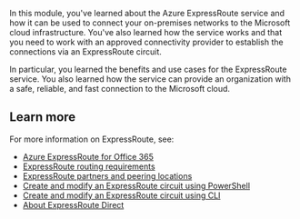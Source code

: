 In this module, you've learned about the Azure ExpressRoute service and how it can be used to connect your on-premises networks to the Microsoft cloud infrastructure. You've also learned how the service works and that you need to work with an approved connectivity provider to establish the connections via an ExpressRoute circuit. 

In particular, you learned the benefits and use cases for the ExpressRoute service. You also learned how the service can provide an organization with a safe, reliable, and fast connection to the Microsoft cloud.

## Learn more

For more information on ExpressRoute, see:

- [Azure ExpressRoute for Office 365](/office365/enterprise/azure-expressroute)
- [ExpressRoute routing requirements](/azure/expressroute/expressroute-routing)
- [ExpressRoute partners and peering locations](/azure/expressroute/expressroute-locations-providers)
- [Create and modify an ExpressRoute circuit using PowerShell](/azure/expressroute/expressroute-howto-circuit-arm)
- [Create and modify an ExpressRoute circuit using CLI](/azure/expressroute/howto-circuit-cli)
- [About ExpressRoute Direct](/azure/expressroute/expressroute-erdirect-about)